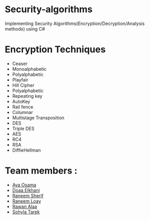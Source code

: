 # Security-algorithms
Implementing Security Algorithms(Encryption/Decryption/Analysis methods) using C#


# Encryption Techniques
- Ceaser
- Monoalphabetic
- Polyalphabetic
- Playfair
- Hill Cipher 
- Polyalphabetic
- Repeating key
- AutoKey
- Rail fence
- Columnar
- Multistage Transposition
- DES
- Triple DES
- AES
- RC4
- RSA
- DiffieHellman

# Team members :
- [Aya Osama](https://github.com/)
- [Doaa Elkhani](https://github.com/)
- [Raneem Sherif](https://github.com/Raneeml)
- [Raneem Loay](https://github.com/RaneemLoay)
- [Rawan Alaa](https://github.com/12Rawan) 
- [Sohyla Tarek](https://github.com/Sohyla31)

